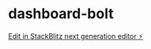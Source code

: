 # dashboard-bolt

[Edit in StackBlitz next generation editor ⚡️](https://stackblitz.com/~/github.com/harmonyaclub/dashboard-bolt)